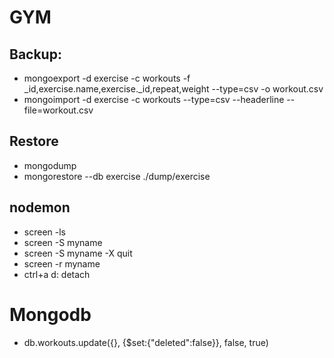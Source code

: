 # GYM


## Backup:
* mongoexport -d exercise -c workouts -f _id,exercise.name,exercise._id,repeat,weight --type=csv -o workout.csv
* mongoimport -d exercise -c workouts --type=csv --headerline --file=workout.csv


## Restore
* mongodump
* mongorestore --db exercise ./dump/exercise

## nodemon
* screen -ls
* screen -S myname
* screen -S myname -X quit
* screen -r myname
* ctrl+a d: detach

# Mongodb
* db.workouts.update({}, {$set:{"deleted":false}}, false, true)